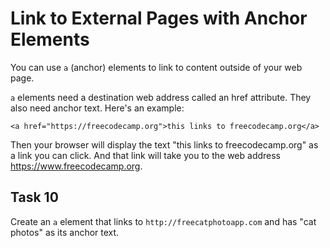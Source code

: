 # Link to External Pages with Anchor Elements

You can use `a` (anchor) elements to link to content outside of your web page.

`a` elements need a destination web address called an href attribute. They also need anchor text. Here's an example:

`<a href="https://freecodecamp.org">this links to freecodecamp.org</a>`

Then your browser will display the text "this links to freecodecamp.org" as a link you can click. And that link will take you to the web address https://www.freecodecamp.org.

## Task 10

Create an `a` element that links to `http://freecatphotoapp.com` and has "cat photos" as its anchor text.
